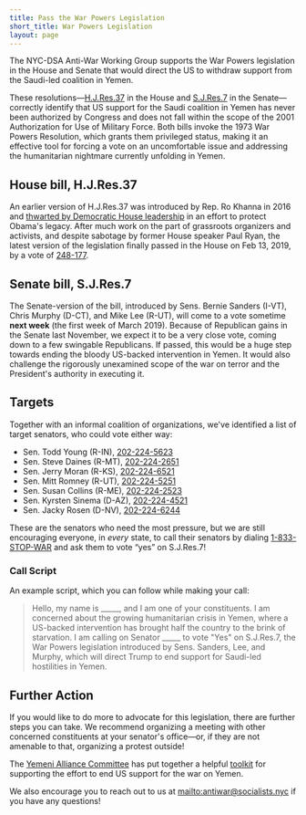 ```yaml
---
title: Pass the War Powers Legislation
short_title: War Powers Legislation
layout: page
---
```

The NYC-DSA Anti-War Working Group supports the War Powers legislation in the House and Senate that would direct the US to withdraw support from the Saudi-led coalition in Yemen.

These resolutions—[H.J.Res.37](https://www.congress.gov/bill/116th-congress/house-joint-resolution/37) in the House and [S.J.Res.7](https://www.congress.gov/bill/116th-congress/senate-joint-resolution/7) in the Senate—correctly identify that US support for the Saudi coalition in Yemen has never been authorized by Congress and does not fall within the scope of the 2001 Authorization for Use of Military Force. Both bills invoke the 1973 War Powers Resolution, which grants them privileged status, making it an effective tool for forcing a vote on an uncomfortable issue and addressing the humanitarian nightmare currently unfolding in Yemen.

## House bill, H.J.Res.37

An earlier version of H.J.Res.37 was introduced by Rep. Ro Khanna in 2016 and [thwarted by Democratic House leadership](https://theintercept.com/2017/10/31/yemen-war-us-military-house-resolution/) in an effort to protect Obama's legacy. After much work on the part of grassroots organizers and activists, and despite sabotage by former House speaker Paul Ryan, the latest version of the legislation finally passed in the House on Feb 13, 2019, by a vote of [248-177](http://clerk.house.gov/evs/2019/roll083.xml).

## Senate bill, S.J.Res.7

The Senate-version of the bill, introduced by Sens. Bernie Sanders (I-VT), Chris Murphy (D-CT), and Mike Lee (R-UT), will come to a vote sometime **next week** (the first week of March 2019). Because of Republican gains in the Senate last November, we expect it to be a very close vote, coming down to a few swingable Republicans. If passed, this would be a huge step towards ending the bloody US-backed intervention in Yemen. It would also challenge the rigorously unexamined scope of the war on terror and the President's authority in executing it.

## Targets

Together with an informal coalition of organizations, we've identified a list of target senators, who could vote either way:

* Sen. Todd Young (R-IN), [202-224-5623](tel:+12022245623)
* Sen. Steve Daines (R-MT), [202-224-2651](tel:+12022242651)
* Sen. Jerry Moran (R-KS), [202-224-6521](tel:+12022246521)
* Sen. Mitt Romney (R-UT), [202-224-5251](tel:+12022245251)
* Sen. Susan Collins (R-ME), [202-224-2523](tel:+12022242523)
* Sen. Kyrsten Sinema (D-AZ), [202-224-4521](tel:+12022244521)
* Sen. Jacky Rosen (D-NV), [202-224-6244](tel:+12022246244)

These are the senators who need the most pressure, but we are still encouraging everyone, in _every_ state, to call their senators by dialing [1-833-STOP-WAR](tel:+18337867927) and ask them to vote “yes” on S.J.Res.7!

### Call Script

An example script, which you can follow while making your call:

> Hello, my name is \_\_\_\_\_, and I am one of your constituents. I am concerned about the growing humanitarian crisis in Yemen, where a US-backed intervention has brought half the country to the brink of starvation. I am calling on Senator \_\_\_\_\_ to vote "Yes" on S.J.Res.7, the War Powers legislation introduced by Sens. Sanders, Lee, and Murphy, which will direct Trump to end support for Saudi-led hostilities in Yemen.

## Further Action

If you would like to do more to advocate for this legislation, there are further steps you can take. We recommend organizing a meeting with other concerned constituents at your senator's office—or, if they are not amenable to that, organizing a protest outside!

The [Yemeni Alliance Committee](https://docs.google.com/document/d/1UJWpQuguJ2A64tZ8htsx-HrYXnvZwjlpyByt1pviTAA/edit?usp=sharing) has put together a helpful [toolkit](https://docs.google.com/document/d/1UJWpQuguJ2A64tZ8htsx-HrYXnvZwjlpyByt1pviTAA/edit) for supporting the effort to end US support for the war on Yemen.

We also encourage you to reach out to us at <mailto:antiwar@socialists.nyc> if you have any questions!
